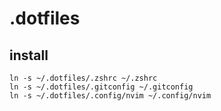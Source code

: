# .dotfiles

## install


```
ln -s ~/.dotfiles/.zshrc ~/.zshrc
ln -s ~/.dotfiles/.gitconfig ~/.gitconfig
ln -s ~/.dotfiles/.config/nvim ~/.config/nvim
```

